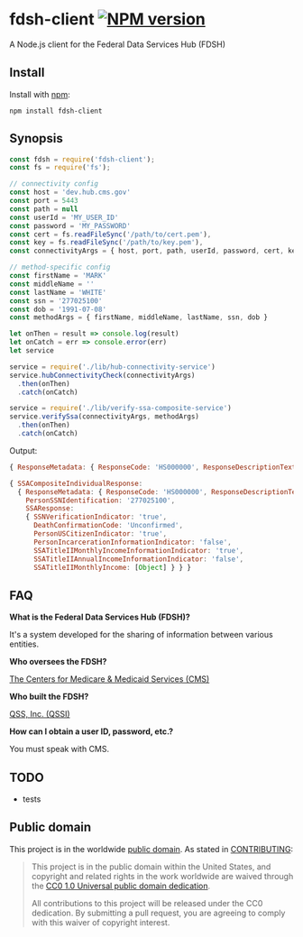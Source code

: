 # fdsh-client [![NPM version][npm-image]][npm-url]

A Node.js client for the Federal Data Services Hub (FDSH)


## Install

Install with [npm](http://github.com/isaacs/npm):

```
npm install fdsh-client
```

## Synopsis

```javascript
const fdsh = require('fdsh-client');
const fs = require('fs');

// connectivity config
const host = 'dev.hub.cms.gov'
const port = 5443
const path = null
const userId = 'MY_USER_ID'
const password = 'MY_PASSWORD'
const cert = fs.readFileSync('/path/to/cert.pem'),
const key = fs.readFileSync('/path/to/key.pem'),
const connectivityArgs = { host, port, path, userId, password, cert, key }

// method-specific config
const firstName = 'MARK'
const middleName = ''
const lastName = 'WHITE'
const ssn = '277025100'
const dob = '1991-07-08'
const methodArgs = { firstName, middleName, lastName, ssn, dob }

let onThen = result => console.log(result)
let onCatch = err => console.error(err)
let service

service = require('./lib/hub-connectivity-service')
service.hubConnectivityCheck(connectivityArgs)
  .then(onThen)
  .catch(onCatch)

service = require('./lib/verify-ssa-composite-service')
service.verifySsa(connectivityArgs, methodArgs)
  .then(onThen)
  .catch(onCatch)
```

Output:
```javascript
{ ResponseMetadata: { ResponseCode: 'HS000000', ResponseDescriptionText: 'Success' } }

{ SSACompositeIndividualResponse:
  { ResponseMetadata: { ResponseCode: 'HS000000', ResponseDescriptionText: 'Success' },
    PersonSSNIdentification: '277025100',
    SSAResponse:
    { SSNVerificationIndicator: 'true',
      DeathConfirmationCode: 'Unconfirmed',
      PersonUSCitizenIndicator: 'true',
      PersonIncarcerationInformationIndicator: 'false',
      SSATitleIIMonthlyIncomeInformationIndicator: 'true',
      SSATitleIIAnnualIncomeInformationIndicator: 'false',
      SSATitleIIMonthlyIncome: [Object] } } }
```

## FAQ

__What is the Federal Data Services Hub (FDSH)?__

It's a system developed for the sharing of information between various entities.

__Who oversees the FDSH?__

[The Centers for Medicare & Medicaid Services (CMS)](https://www.cms.gov/)

__Who built the FDSH?__

[QSS, Inc. (QSSI)](http://www.qssinc.com/)

__How can I obtain a user ID, password, etc.?__

You must speak with CMS.

## TODO
* tests

## Public domain

This project is in the worldwide [public domain](LICENSE.md). As stated in [CONTRIBUTING](CONTRIBUTING.md):

> This project is in the public domain within the United States, and copyright and related rights in the work worldwide are waived through the [CC0 1.0 Universal public domain dedication](https://creativecommons.org/publicdomain/zero/1.0/).
>
> All contributions to this project will be released under the CC0 dedication. By submitting a pull request, you are agreeing to comply with this waiver of copyright interest.


[npm-url]: https://npmjs.org/package/fdsh-client
[npm-image]: http://img.shields.io/npm/v/fdsh-client.svg
